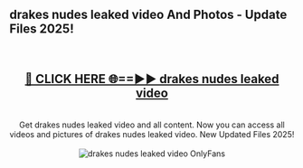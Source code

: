 <h2>drakes nudes leaked video And Photos - Update Files 2025!</h2>
<br>
<div align="center">
<h2><a href="https://linkcuts.com/hfmhzwbr" rel="nofollow">🔴 CLICK HERE 🌐==►► drakes nudes leaked video</a></h2>
<br>
Get drakes nudes leaked video and all content. Now you can access all videos and pictures of drakes nudes leaked video. New Updated Files 2025!
<br>
<br>
<a href="https://linkcuts.com/hfmhzwbr" rel="nofollow" data-target="animated-image.originalLink"><img src="https://i.ibb.co.com/WyWwxjT/player-gif2.gif" alt="drakes nudes leaked video OnlyFans" style="max-width: 100%; display: inline-block;" data-target="animated-image.originalImage"></a>
</div>
<br>